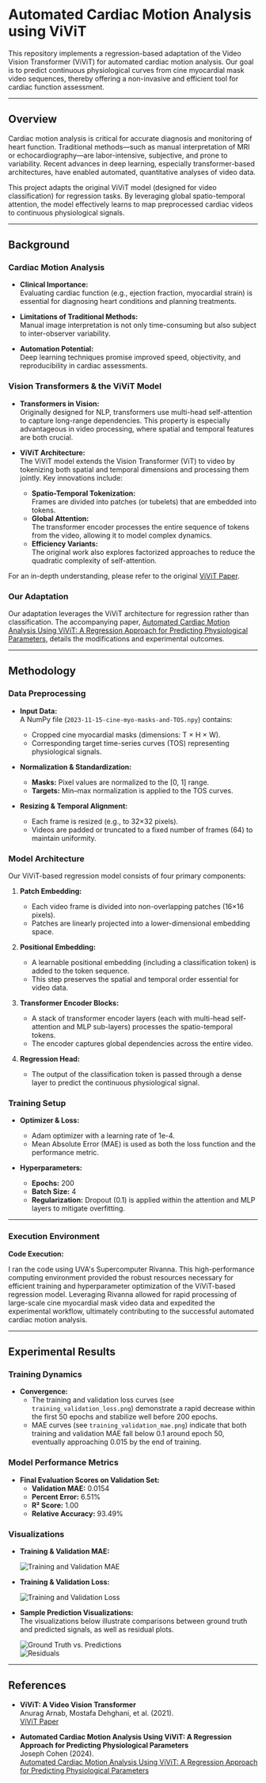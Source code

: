 # Automated Cardiac Motion Analysis using ViViT

This repository implements a regression-based adaptation of the Video Vision Transformer (ViViT) for automated cardiac motion analysis. Our goal is to predict continuous physiological curves from cine myocardial mask video sequences, thereby offering a non-invasive and efficient tool for cardiac function assessment.

---

## Overview

Cardiac motion analysis is critical for accurate diagnosis and monitoring of heart function. Traditional methods—such as manual interpretation of MRI or echocardiography—are labor-intensive, subjective, and prone to variability. Recent advances in deep learning, especially transformer-based architectures, have enabled automated, quantitative analyses of video data.

This project adapts the original ViViT model (designed for video classification) for regression tasks. By leveraging global spatio-temporal attention, the model effectively learns to map preprocessed cardiac videos to continuous physiological signals.

---

## Background

### Cardiac Motion Analysis

- **Clinical Importance:**  
  Evaluating cardiac function (e.g., ejection fraction, myocardial strain) is essential for diagnosing heart conditions and planning treatments.
  
- **Limitations of Traditional Methods:**  
  Manual image interpretation is not only time-consuming but also subject to inter-observer variability.
  
- **Automation Potential:**  
  Deep learning techniques promise improved speed, objectivity, and reproducibility in cardiac assessments.

### Vision Transformers & the ViViT Model

- **Transformers in Vision:**  
  Originally designed for NLP, transformers use multi-head self-attention to capture long-range dependencies. This property is especially advantageous in video processing, where spatial and temporal features are both crucial.

- **ViViT Architecture:**  
  The ViViT model extends the Vision Transformer (ViT) to video by tokenizing both spatial and temporal dimensions and processing them jointly. Key innovations include:
  - **Spatio-Temporal Tokenization:**  
    Frames are divided into patches (or tubelets) that are embedded into tokens.
  - **Global Attention:**  
    The transformer encoder processes the entire sequence of tokens from the video, allowing it to model complex dynamics.
  - **Efficiency Variants:**  
    The original work also explores factorized approaches to reduce the quadratic complexity of self-attention.

For an in-depth understanding, please refer to the original [ViViT Paper](./ViViT_Paper.pdf).

### Our Adaptation

Our adaptation leverages the ViViT architecture for regression rather than classification. The accompanying paper, [Automated Cardiac Motion Analysis Using ViViT: A Regression Approach for Predicting Physiological Parameters](./ViViT_Cardiac_Motion_Analysis.pdf), details the modifications and experimental outcomes.

---

## Methodology

### Data Preprocessing

- **Input Data:**  
  A NumPy file (`2023-11-15-cine-myo-masks-and-TOS.npy`) contains:
  - Cropped cine myocardial masks (dimensions: T × H × W).
  - Corresponding target time-series curves (TOS) representing physiological signals.

- **Normalization & Standardization:**  
  - **Masks:** Pixel values are normalized to the [0, 1] range.
  - **Targets:** Min–max normalization is applied to the TOS curves.

- **Resizing & Temporal Alignment:**  
  - Each frame is resized (e.g., to 32×32 pixels).
  - Videos are padded or truncated to a fixed number of frames (64) to maintain uniformity.

### Model Architecture

Our ViViT-based regression model consists of four primary components:

1. **Patch Embedding:**  
   - Each video frame is divided into non-overlapping patches (16×16 pixels).  
   - Patches are linearly projected into a lower-dimensional embedding space.

2. **Positional Embedding:**  
   - A learnable positional embedding (including a classification token) is added to the token sequence.  
   - This step preserves the spatial and temporal order essential for video data.

3. **Transformer Encoder Blocks:**  
   - A stack of transformer encoder layers (each with multi-head self-attention and MLP sub-layers) processes the spatio-temporal tokens.
   - The encoder captures global dependencies across the entire video.

4. **Regression Head:**  
   - The output of the classification token is passed through a dense layer to predict the continuous physiological signal.

### Training Setup

- **Optimizer & Loss:**  
  - Adam optimizer with a learning rate of 1e-4.
  - Mean Absolute Error (MAE) is used as both the loss function and the performance metric.
  
- **Hyperparameters:**  
  - **Epochs:** 200  
  - **Batch Size:** 4  
  - **Regularization:** Dropout (0.1) is applied within the attention and MLP layers to mitigate overfitting.

---

### Execution Environment

**Code Execution:**

I ran the code using UVA's Supercomputer Rivanna. This high-performance computing environment provided the robust resources necessary for efficient training and hyperparameter optimization of the ViViT-based regression model. Leveraging Rivanna allowed for rapid processing of large-scale cine myocardial mask video data and expedited the experimental workflow, ultimately contributing to the successful automated cardiac motion analysis.

---

## Experimental Results

### Training Dynamics
- **Convergence:**  
  - The training and validation loss curves (see `training_validation_loss.png`) demonstrate a rapid decrease within the first 50 epochs and stabilize well before 200 epochs.
  - MAE curves (see `training_validation_mae.png`) indicate that both training and validation MAE fall below 0.1 around epoch 50, eventually approaching 0.015 by the end of training.

### Model Performance Metrics
- **Final Evaluation Scores on Validation Set:**  
  - **Validation MAE:** 0.0154  
  - **Percent Error:** 6.51%  
  - **R² Score:** 1.00  
  - **Relative Accuracy:** 93.49%

### Visualizations

- **Training & Validation MAE:**

  ![Training and Validation MAE](./training_validation_mae.png)

- **Training & Validation Loss:**

  ![Training and Validation Loss](./training_validation_loss.png)

- **Sample Prediction Visualizations:**  
  The visualizations below illustrate comparisons between ground truth and predicted signals, as well as residual plots.

  ![Ground Truth vs. Predictions](./GroundTruthVsPredictions.png)  
  ![Residuals](./Residuals.png)  

---

## References

- **ViViT: A Video Vision Transformer**  
  Anurag Arnab, Mostafa Dehghani, et al. (2021).  
  [ViViT Paper](./ViViT_Paper.pdf)

- **Automated Cardiac Motion Analysis Using ViViT: A Regression Approach for Predicting Physiological Parameters**  
  Joseph Cohen (2024).  
  [Automated Cardiac Motion Analysis Using ViViT: A Regression Approach for Predicting Physiological Parameters](./ViViT_Cardiac_Motion_Analysis.pdf)
